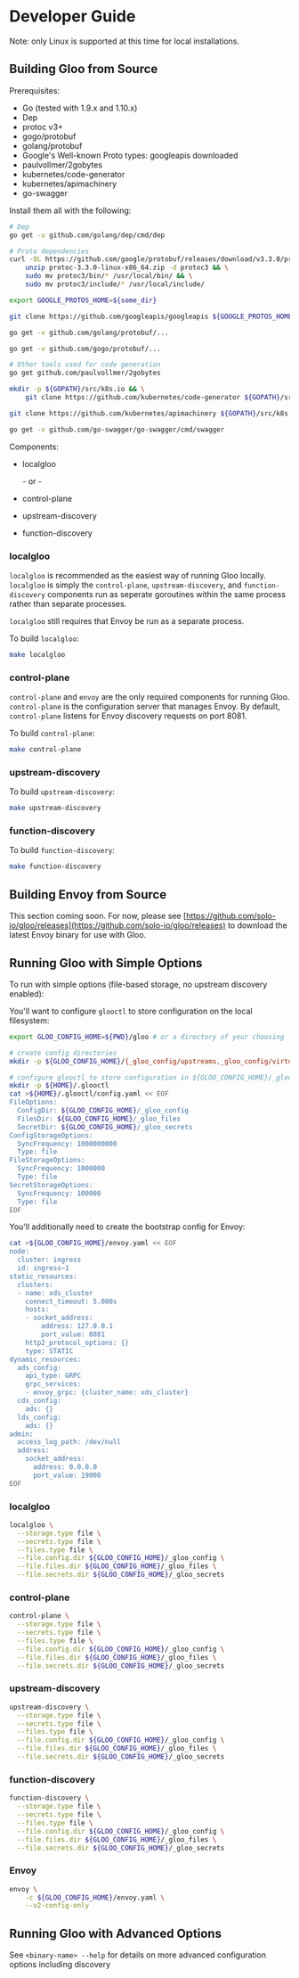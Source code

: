 # Developer Guide

Note: only Linux is supported at this time for local installations.

## Building Gloo from Source 

Prerequisites:

- Go (tested with 1.9.x and 1.10.x)
- Dep
- protoc v3+
- gogo/protobuf
- golang/protobuf
- Google's Well-known Proto types: googleapis downloaded
- paulvollmer/2gobytes
- kubernetes/code-generator 
- kubernetes/apimachinery
- go-swagger   

Install them all with the following:

```bash
# Dep
go get -u github.com/golang/dep/cmd/dep

# Proto dependencies
curl -OL https://github.com/google/protobuf/releases/download/v3.3.0/protoc-3.3.0-linux-x86_64.zip && \
    unzip protoc-3.3.0-linux-x86_64.zip -d protoc3 && \
    sudo mv protoc3/bin/* /usr/local/bin/ && \
    sudo mv protoc3/include/* /usr/local/include/

export GOOGLE_PROTOS_HOME=${some_dir}

git clone https://github.com/googleapis/googleapis ${GOOGLE_PROTOS_HOME}

go get -v github.com/golang/protobuf/...    

go get -v github.com/gogo/protobuf/...

# Other tools used for code generation
go get github.com/paulvollmer/2gobytes

mkdir -p ${GOPATH}/src/k8s.io && \
    git clone https://github.com/kubernetes/code-generator ${GOPATH}/src/k8s.io/code-generator

git clone https://github.com/kubernetes/apimachinery ${GOPATH}/src/k8s.io/apimachinery

go get -v github.com/go-swagger/go-swagger/cmd/swagger

```

Components:

* localgloo

  \- or -

* control-plane
* upstream-discovery
* function-discovery

### localgloo

`localgloo` is recommended as the easiest way of running Gloo locally. `localgloo` is simply the `control-plane`, 
`upstream-discovery`, and `function-discovery` components run as seperate goroutines within the same process rather than
separate processes. 

`localgloo` still requires that Envoy be run as a separate process.

To build `localgloo`:

```bash
make localgloo
```

### control-plane

`control-plane` and `envoy` are the only required components for running Gloo. `control-plane` is the configuration 
server that manages Envoy. By default, `control-plane` listens for Envoy discovery requests on port 8081. 

To build `control-plane`:

```bash
make control-plane
```

### upstream-discovery

To build `upstream-discovery`:

```bash
make upstream-discovery
```

### function-discovery

To build `function-discovery`:

```bash
make function-discovery
```

## Building Envoy from Source

This section coming soon. For now, please see [https://github.com/solo-io/gloo/releases](https://github.com/solo-io/gloo/releases) 
to download the latest Envoy binary for use with Gloo.



## Running Gloo with Simple Options

To run with simple options (file-based storage, no upstream discovery enabled):

You'll want to configure `glooctl` to store configuration on the local filesystem:

```bash
export GLOO_CONFIG_HOME=${PWD}/gloo # or a directory of your choosing

# create config directories
mkdir -p ${GLOO_CONFIG_HOME}/{_gloo_config/upstreams,_gloo_config/virtualservices,_gloo_secrets,_gloo_files}

# configure glooctl to store configuration in ${GLOO_CONFIG_HOME}/_gloo_* directories 
mkdir -p ${HOME}/.glooctl
cat >${HOME}/.glooctl/config.yaml << EOF
FileOptions:
  ConfigDir: ${GLOO_CONFIG_HOME}/_gloo_config
  FilesDir: ${GLOO_CONFIG_HOME}/_gloo_files
  SecretDir: ${GLOO_CONFIG_HOME}/_gloo_secrets
ConfigStorageOptions:
  SyncFrequency: 1000000000
  Type: file
FileStorageOptions:
  SyncFrequency: 1000000
  Type: file
SecretStorageOptions:
  SyncFrequency: 100000
  Type: file
EOF
```

You'll additionally need to create the bootstrap config for Envoy:

```bash
cat >${GLOO_CONFIG_HOME}/envoy.yaml << EOF
node:
  cluster: ingress
  id: ingress~1
static_resources:
  clusters:
  - name: xds_cluster
    connect_timeout: 5.000s
    hosts:
    - socket_address:
        address: 127.0.0.1
        port_value: 8081
    http2_protocol_options: {}
    type: STATIC
dynamic_resources:
  ads_config:
    api_type: GRPC
    grpc_services:
    - envoy_grpc: {cluster_name: xds_cluster}
  cds_config:
    ads: {}
  lds_config:
    ads: {}
admin:
  access_log_path: /dev/null
  address:
    socket_address:
      address: 0.0.0.0
      port_value: 19000
EOF

```

### localgloo

```bash
localgloo \
  --storage.type file \
  --secrets.type file \
  --files.type file \
  --file.config.dir ${GLOO_CONFIG_HOME}/_gloo_config \
  --file.files.dir ${GLOO_CONFIG_HOME}/_gloo_files \
  --file.secrets.dir ${GLOO_CONFIG_HOME}/_gloo_secrets
```

### control-plane

```bash
control-plane \
  --storage.type file \
  --secrets.type file \
  --files.type file \
  --file.config.dir ${GLOO_CONFIG_HOME}/_gloo_config \
  --file.files.dir ${GLOO_CONFIG_HOME}/_gloo_files \
  --file.secrets.dir ${GLOO_CONFIG_HOME}/_gloo_secrets
```

### upstream-discovery

```bash
upstream-discovery \
  --storage.type file \
  --secrets.type file \
  --files.type file \
  --file.config.dir ${GLOO_CONFIG_HOME}/_gloo_config \
  --file.files.dir ${GLOO_CONFIG_HOME}/_gloo_files \
  --file.secrets.dir ${GLOO_CONFIG_HOME}/_gloo_secrets
```

### function-discovery

```bash
function-discovery \
  --storage.type file \
  --secrets.type file \
  --files.type file \
  --file.config.dir ${GLOO_CONFIG_HOME}/_gloo_config \
  --file.files.dir ${GLOO_CONFIG_HOME}/_gloo_files \
  --file.secrets.dir ${GLOO_CONFIG_HOME}/_gloo_secrets
```


### Envoy

```bash
envoy \
    -c ${GLOO_CONFIG_HOME}/envoy.yaml \
    --v2-config-only
```


## Running Gloo with Advanced Options

See `<binary-name> --help` for details on more advanced configuration options including discovery



